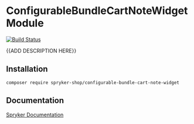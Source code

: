 # ConfigurableBundleCartNoteWidget Module
[![Build Status](https://travis-ci.org/spryker-shop/configurable-bundle-cart-note-widget.svg)](https://travis-ci.org/spryker-shop/configurable-bundle-cart-note-widget)

{{ADD DESCRIPTION HERE}}

## Installation

```
composer require spryker-shop/configurable-bundle-cart-note-widget
```

## Documentation

[Spryker Documentation](https://documentation.spryker.com/module_guide/overview.htm)
